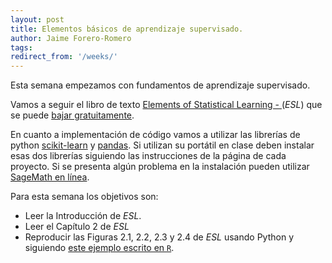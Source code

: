 ```yaml
---
layout: post
title: Elementos básicos de aprendizaje supervisado.
author: Jaime Forero-Romero
tags:
redirect_from: '/weeks/'
---
```


Esta semana empezamos con fundamentos de aprendizaje supervisado.

Vamos a seguir el libro de texto [Elements of Statistical
Learning - ](http://statweb.stanford.edu/~tibs/ElemStatLearn/) (*ESL*) que se
puede [bajar
gratuitamente](http://statweb.stanford.edu/~tibs/ElemStatLearn/printings/ESLII_print10.pdf). 

En cuanto a implementación de código vamos a utilizar las librerías de
python [scikit-learn](http://scikit-learn.org/) y
[pandas](http://pandas.pydata.org/index.html). Si utilizan su portátil
en clase deben instalar esas dos librerías siguiendo las instrucciones
de la página de cada proyecto. Si se presenta algún problema en la
instalación pueden utilizar [SageMath en
línea](https://cloud.sagemath.com/). 

Para esta semana los objetivos son:

* Leer la Introducción de *ESL*.
* Leer el Capítulo 2 de *ESL*
* Reproducir las Figuras 2.1, 2.2, 2.3 y 2.4 de *ESL* usando Python y siguiendo [este
  ejemplo escrito en
  ```R```](http://finiterank.github.io/TESL/tresmodelos.html).
